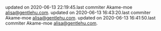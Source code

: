 updated on 2020-06-13 22:19:45.last commiter Akame-moe <alisa@gentlehu.com>.
updated on 2020-06-13 16:43:20.last commiter Akame-moe <alisa@gentlehu.com>.
updated on 2020-06-13 16:41:50.last commiter Akame-moe <alisa@gentlehu.com>.
